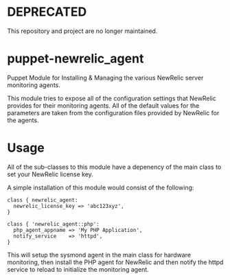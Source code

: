 # DEPRECATED
This repository and project are no longer maintained.

puppet-newrelic_agent
=====================

Puppet Module for Installing &amp; Managing the various NewRelic server monitoring agents.

This module tries to expose all of the configuration settings that NewRelic provides for their monitoring agents.  All of the default values for the parameters are taken from the configuration files provided by NewRelic for the agents.

Usage
=====================

All of the sub-classes to this module have a depenency of the main class to set your NewRelic license key.

A simple installation of this module would consist of the following:

    class { newrelic_agent:
      newrelic_license_key => 'abc123xyz',
    }

    class { 'newrelic_agent::php':
      php_agent_appname => 'My PHP Application',
      notify_service    => 'httpd',
    }

This will setup the sysmond agent in the main class for hardware monitoring, then install the PHP agent for NewRelic and then notify the httpd service to reload to initialize the monitoring agent.

